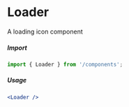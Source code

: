 # Loader

A loading icon component

##### Import

```js
import { Loader } from '/components';
```

##### Usage

```jsx
<Loader />
```
